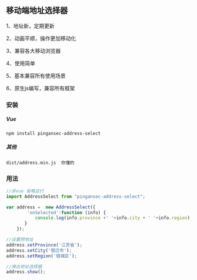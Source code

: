 ## **移动端地址选择器**

1、地址新，定期更新

2、动画平顺，操作更加移动化

3、兼容各大移动浏览器

4、使用简单

5、基本兼容所有使用场景

6、原生js编写，兼容所有框架

### 安装

##### Vue
`
npm install pingansec-address-select
`

##### 其他

`dist/address.min.js  你懂的
`


### 用法

```javascript
//非vue 省略这行
import AddressSelect from "pingansec-address-select";

var address =  new AddressSelect({
        'onSelected':function (info) {
 		   console.log(info.province +' '+info.city + ' '+info.region);
 	   }
    });

//设置预地址
address.setProvince('江苏省');
address.setCity('宿迁市');
address.setRegion('宿城区');

//弹出地址选择器
address.show();
```




